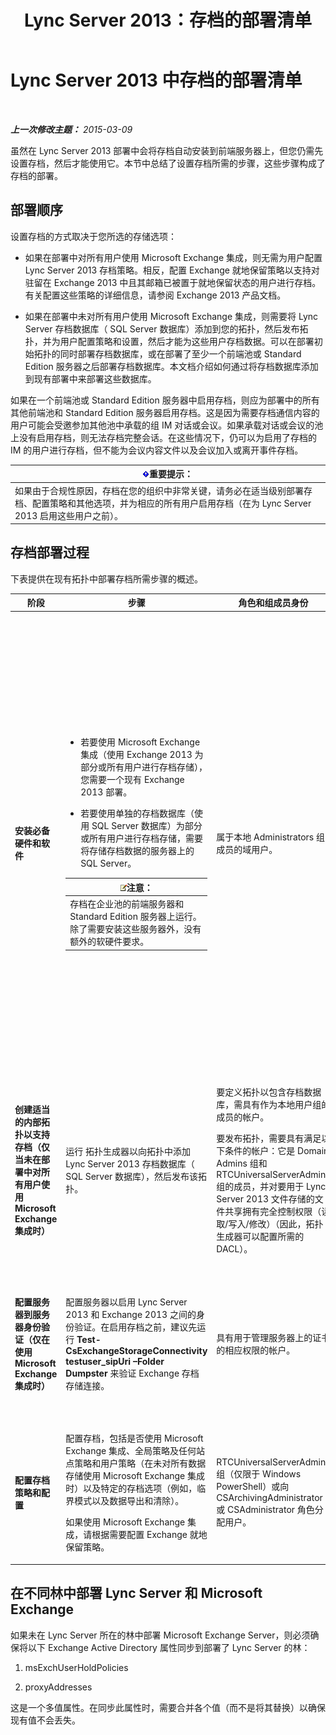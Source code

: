 ﻿---
title: Lync Server 2013：存档的部署清单
TOCTitle: 存档的部署清单
ms:assetid: 7479734d-be01-40d9-ad82-320a09d19d04
ms:mtpsurl: https://technet.microsoft.com/zh-cn/library/JJ205009(v=OCS.15)
ms:contentKeyID: 49313258
ms.date: 05/19/2016
mtps_version: v=OCS.15
ms.translationtype: HT
---

# Lync Server 2013 中存档的部署清单

 

_**上一次修改主题：** 2015-03-09_

虽然在 Lync Server 2013 部署中会将存档自动安装到前端服务器上，但您仍需先设置存档，然后才能使用它。本节中总结了设置存档所需的步骤，这些步骤构成了存档的部署。

## 部署顺序

设置存档的方式取决于您所选的存储选项：

  - 如果在部署中对所有用户使用 Microsoft Exchange 集成，则无需为用户配置 Lync Server 2013 存档策略。相反，配置 Exchange 就地保留策略以支持对驻留在 Exchange 2013 中且其邮箱已被置于就地保留状态的用户进行存档。有关配置这些策略的详细信息，请参阅 Exchange 2013 产品文档。

  - 如果在部署中未对所有用户使用 Microsoft Exchange 集成，则需要将 Lync Server 存档数据库（ SQL Server 数据库）添加到您的拓扑，然后发布拓扑，并为用户配置策略和设置，然后才能为这些用户存档数据。可以在部署初始拓扑的同时部署存档数据库，或在部署了至少一个前端池或 Standard Edition 服务器之后部署存档数据库。本文档介绍如何通过将存档数据库添加到现有部署中来部署这些数据库。

如果在一个前端池或 Standard Edition 服务器中启用存档，则应为部署中的所有其他前端池和 Standard Edition 服务器启用存档。这是因为需要存档通信内容的用户可能会受邀参加其他池中承载的组 IM 对话或会议。如果承载对话或会议的池上没有启用存档，则无法存档完整会话。在这些情况下，仍可以为启用了存档的 IM 的用户进行存档，但不能为会议内容文件以及会议加入或离开事件存档。

<table>
<thead>
<tr class="header">
<th><img src="images/Gg398794.important(OCS.15).gif" title="important" alt="important" />重要提示：</th>
</tr>
</thead>
<tbody>
<tr class="odd">
<td>如果由于合规性原因，存档在您的组织中非常关键，请务必在适当级别部署存档、配置策略和其他选项，并为相应的所有用户启用存档（在为 Lync Server 2013 启用这些用户之前）。</td>
</tr>
</tbody>
</table>


## 存档部署过程

下表提供在现有拓扑中部署存档所需步骤的概述。


<table>
<colgroup>
<col style="width: 25%" />
<col style="width: 25%" />
<col style="width: 25%" />
<col style="width: 25%" />
</colgroup>
<thead>
<tr class="header">
<th>阶段</th>
<th>步骤</th>
<th>角色和组成员身份</th>
<th>文档</th>
</tr>
</thead>
<tbody>
<tr class="odd">
<td><p><strong>安装必备硬件和软件</strong></p></td>
<td><ul>
<li><p>若要使用 Microsoft Exchange 集成（使用 Exchange 2013 为部分或所有用户进行存档存储），您需要一个现有 Exchange 2013 部署。</p></li>
<li><p>若要使用单独的存档数据库（使用 SQL Server 数据库）为部分或所有用户进行存档存储，需要将存储存档数据的服务器上的 SQL Server。</p></li>
</ul>
<div class="alert">
<table>
<thead>
<tr class="header">
<th><img src="images/Dn783119.note(OCS.15).gif" title="note" alt="note" />注意：</th>
</tr>
</thead>
<tbody>
<tr class="odd">
<td>存档在企业池的前端服务器和 Standard Edition 服务器上运行。除了需要安装这些服务器外，没有额外的软硬件要求。</td>
</tr>
</tbody>
</table>

</div></td>
<td><p>属于本地 Administrators 组成员的域用户。</p></td>
<td><p>可支持性文档中的 <a href="lync-server-2013-supported-hardware.md">支持的适用于 Lync Server 2013 的硬件</a>。</p>
<p>可支持性文档中的 <a href="lync-server-2013-server-software-and-infrastructure-support.md">Lync Server 2013 中的服务器软件和基础结构支持</a>。</p>
<p>规划文档中的 <a href="lync-server-2013-technical-requirements-for-archiving.md">Lync Server 2013 中的存档技术要求</a>。</p>
<p>部署文档中的 <a href="lync-server-2013-setting-up-systems-and-infrastructure-for-archiving.md">设置存档的系统和基础结构</a>。</p>
<p>可支持性文档中的 <a href="lync-server-2013-exchange-and-sharepoint-integration-support.md">Lync Server 2013 中的 Exchange Server 和 SharePoint 集成支持</a>。</p></td>
</tr>
<tr class="even">
<td><p><strong>创建适当的内部拓扑以支持存档（仅当未在部署中对所有用户使用 Microsoft Exchange 集成时）</strong></p></td>
<td><p>运行 拓扑生成器以向拓扑中添加 Lync Server 2013 存档数据库（ SQL Server 数据库），然后发布该拓扑。</p></td>
<td><p>要定义拓扑以包含存档数据库，需具有作为本地用户组的成员的帐户。</p>
<p>要发布拓扑，需要具有满足以下条件的帐户：它是 Domain Admins 组和 RTCUniversalServerAdmins 组的成员，并对要用于 Lync Server 2013 文件存储的文件共享拥有完全控制权限（读取/写入/修改）（因此，拓扑生成器可以配置所需的 DACL）。</p></td>
<td><p>部署文档中的 <a href="lync-server-2013-adding-archiving-databases-to-an-existing-lync-server-2013-deployment.md">向现有 Lync Server 2013 部署添加存档数据库</a>。</p></td>
</tr>
<tr class="odd">
<td><p><strong>配置服务器到服务器身份验证（仅在使用 Microsoft Exchange 集成时）</strong></p></td>
<td><p>配置服务器以启用 Lync Server 2013 和 Exchange 2013 之间的身份验证。在启用存档之前，建议先运行 <strong>Test-CsExchangeStorageConnectivity testuser_sipUri –Folder Dumpster</strong> 来验证 Exchange 存档存储连接。</p></td>
<td><p>具有用于管理服务器上的证书的相应权限的帐户。</p></td>
<td><p>部署文档或操作文档中的 <a href="lync-server-2013-managing-server-to-server-authentication-oauth-and-partner-applications.md">在 Lync Server 2013 中管理服务器到服务器身份验证 (Oauth) 和合作伙伴应用程序</a>。</p></td>
</tr>
<tr class="even">
<td><p><strong>配置存档策略和配置</strong></p></td>
<td><p>配置存档，包括是否使用 Microsoft Exchange 集成、全局策略及任何站点策略和用户策略（在未对所有数据存储使用 Microsoft Exchange 集成时）以及特定的存档选项（例如，临界模式以及数据导出和清除）。</p>
<p>如果使用 Microsoft Exchange 集成，请根据需要配置 Exchange 就地保留策略。</p></td>
<td><p>RTCUniversalServerAdmins 组（仅限于 Windows PowerShell）或向 CSArchivingAdministrator 或 CSAdministrator 角色分配用户。</p></td>
<td><p>部署文档中的 <a href="lync-server-2013-configuring-support-for-archiving.md">配置存档支持</a>。</p>
<p>Exchange 产品文档（如果使用 Microsoft Exchange 集成）。</p></td>
</tr>
</tbody>
</table>


## 在不同林中部署 Lync Server 和 Microsoft Exchange

如果未在 Lync Server 所在的林中部署 Microsoft Exchange Server，则必须确保将以下 Exchange Active Directory 属性同步到部署了 Lync Server 的林：

1.  msExchUserHoldPolicies

2.  proxyAddresses

这是一个多值属性。在同步此属性时，需要合并各个值（而不是将其替换）以确保现有值不会丢失。

